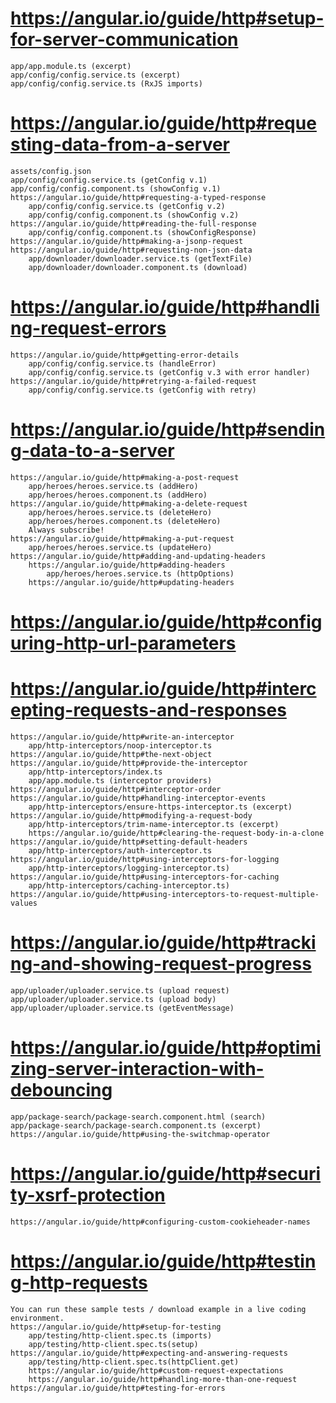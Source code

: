 # https://angular.io/guide/http#setup-for-server-communication
    app/app.module.ts (excerpt)
    app/config/config.service.ts (excerpt)
    app/config/config.service.ts (RxJS imports)

# https://angular.io/guide/http#requesting-data-from-a-server
    assets/config.json
    app/config/config.service.ts (getConfig v.1)
    app/config/config.component.ts (showConfig v.1)
    https://angular.io/guide/http#requesting-a-typed-response
        app/config/config.service.ts (getConfig v.2)
        app/config/config.component.ts (showConfig v.2)
    https://angular.io/guide/http#reading-the-full-response
        app/config/config.component.ts (showConfigResponse)
    https://angular.io/guide/http#making-a-jsonp-request
    https://angular.io/guide/http#requesting-non-json-data
        app/downloader/downloader.service.ts (getTextFile)
        app/downloader/downloader.component.ts (download)

# https://angular.io/guide/http#handling-request-errors
    https://angular.io/guide/http#getting-error-details
        app/config/config.service.ts (handleError)
        app/config/config.service.ts (getConfig v.3 with error handler)
    https://angular.io/guide/http#retrying-a-failed-request
        app/config/config.service.ts (getConfig with retry)

# https://angular.io/guide/http#sending-data-to-a-server
    https://angular.io/guide/http#making-a-post-request
        app/heroes/heroes.service.ts (addHero)
        app/heroes/heroes.component.ts (addHero)
    https://angular.io/guide/http#making-a-delete-request
        app/heroes/heroes.service.ts (deleteHero)
        app/heroes/heroes.component.ts (deleteHero)
        Always subscribe!
    https://angular.io/guide/http#making-a-put-request
        app/heroes/heroes.service.ts (updateHero)
    https://angular.io/guide/http#adding-and-updating-headers
        https://angular.io/guide/http#adding-headers
            app/heroes/heroes.service.ts (httpOptions)
        https://angular.io/guide/http#updating-headers

# https://angular.io/guide/http#configuring-http-url-parameters
# https://angular.io/guide/http#intercepting-requests-and-responses
    https://angular.io/guide/http#write-an-interceptor
        app/http-interceptors/noop-interceptor.ts
    https://angular.io/guide/http#the-next-object
    https://angular.io/guide/http#provide-the-interceptor
        app/http-interceptors/index.ts
        app/app.module.ts (interceptor providers)
    https://angular.io/guide/http#interceptor-order
    https://angular.io/guide/http#handling-interceptor-events
        app/http-interceptors/ensure-https-interceptor.ts (excerpt)
    https://angular.io/guide/http#modifying-a-request-body
        app/http-interceptors/trim-name-interceptor.ts (excerpt)
        https://angular.io/guide/http#clearing-the-request-body-in-a-clone
    https://angular.io/guide/http#setting-default-headers
        app/http-interceptors/auth-interceptor.ts
    https://angular.io/guide/http#using-interceptors-for-logging
        app/http-interceptors/logging-interceptor.ts)
    https://angular.io/guide/http#using-interceptors-for-caching
        app/http-interceptors/caching-interceptor.ts)
    https://angular.io/guide/http#using-interceptors-to-request-multiple-values

# https://angular.io/guide/http#tracking-and-showing-request-progress
    app/uploader/uploader.service.ts (upload request)
    app/uploader/uploader.service.ts (upload body)
    app/uploader/uploader.service.ts (getEventMessage)

# https://angular.io/guide/http#optimizing-server-interaction-with-debouncing
    app/package-search/package-search.component.html (search)
    app/package-search/package-search.component.ts (excerpt)
    https://angular.io/guide/http#using-the-switchmap-operator

# https://angular.io/guide/http#security-xsrf-protection
    https://angular.io/guide/http#configuring-custom-cookieheader-names

# https://angular.io/guide/http#testing-http-requests
    You can run these sample tests / download example in a live coding environment.
    https://angular.io/guide/http#setup-for-testing
        app/testing/http-client.spec.ts (imports)
        app/testing/http-client.spec.ts(setup)
    https://angular.io/guide/http#expecting-and-answering-requests
        app/testing/http-client.spec.ts(httpClient.get)
        https://angular.io/guide/http#custom-request-expectations
        https://angular.io/guide/http#handling-more-than-one-request
    https://angular.io/guide/http#testing-for-errors
    